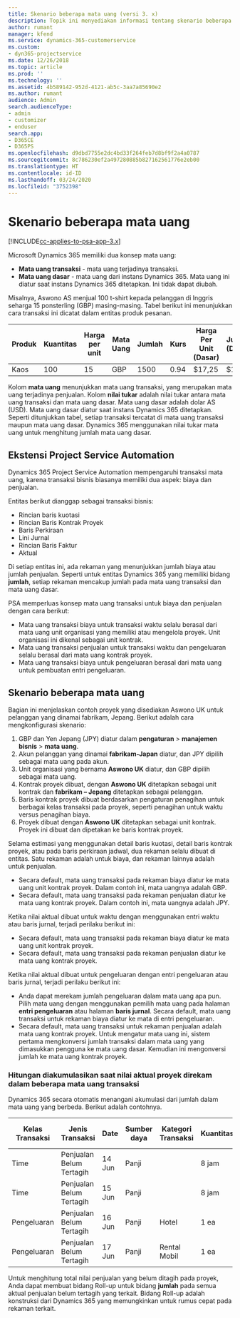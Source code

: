 ```yaml
---
title: Skenario beberapa mata uang (versi 3. x)
description: Topik ini menyediakan informasi tentang skenario beberapa mata uang.
author: rumant
manager: kfend
ms.service: dynamics-365-customerservice
ms.custom:
- dyn365-projectservice
ms.date: 12/26/2018
ms.topic: article
ms.prod: ''
ms.technology: ''
ms.assetid: 4b589142-952d-4121-ab5c-3aa7a85690e2
ms.author: rumant
audience: Admin
search.audienceType:
- admin
- customizer
- enduser
search.app:
- D365CE
- D365PS
ms.openlocfilehash: d9dbd7755e2dc4bd33f264feb7d8bf9f2a4a0787
ms.sourcegitcommit: 8c786230ef2a497280885b827162561776e2eb00
ms.translationtype: HT
ms.contentlocale: id-ID
ms.lasthandoff: 03/24/2020
ms.locfileid: "3752398"
---
```

# <a name="multiple-currency-scenarios"></a>Skenario beberapa mata uang

[!INCLUDE[cc-applies-to-psa-app-3.x](../includes/cc-applies-to-psa-app-3x.md)]

Microsoft Dynamics 365 memiliki dua konsep mata uang:

- **Mata uang transaksi** - mata uang terjadinya transaksi. 
- **Mata uang dasar** - mata uang dari instans Dynamics 365. Mata uang ini diatur saat instans Dynamics 365 ditetapkan. Ini tidak dapat diubah.

Misalnya, Aswono AS menjual 100 t-shirt kepada pelanggan di Inggris seharga 15 ponsterling (GBP) masing-masing. Tabel berikut ini menunjukkan cara transaksi ini dicatat dalam entitas produk pesanan.

| Produk | Kuantitas | Harga per unit | Mata Uang | Jumlah | Kurs | Harga Per Unit (Dasar)| Jumlah (Dasar)|
|---------|----------|----------------|----------|--------|---------------|----------------------|--------------|
| Kaos | 100      | 15             | GBP      | 1500   | 0.94          | $17,25               | $17,25       |

Kolom **mata uang** menunjukkan mata uang transaksi, yang merupakan mata uang terjadinya penjualan. Kolom **nilai tukar** adalah nilai tukar antara mata uang transaksi dan mata uang dasar. Mata uang dasar adalah dolar AS (USD). Mata uang dasar diatur saat instans Dynamics 365 ditetapkan.
Seperti ditunjukkan tabel, setiap transaksi tercatat di mata uang transaksi maupun mata uang dasar. Dynamics 365 menggunakan nilai tukar mata uang untuk menghitung jumlah mata uang dasar.

## <a name="project-service-automation-extensions"></a>Ekstensi Project Service Automation

Dynamics 365 Project Service Automation mempengaruhi transaksi mata uang, karena transaksi bisnis biasanya memiliki dua aspek: biaya dan penjualan.

Entitas berikut dianggap sebagai transaksi bisnis:

- Rincian baris kuotasi
- Rincian Baris Kontrak Proyek
- Baris Perkiraan
- Lini Jurnal
- Rincian Baris Faktur
- Aktual

Di setiap entitas ini, ada rekaman yang menunjukkan jumlah biaya atau jumlah penjualan. Seperti untuk entitas Dynamics 365 yang memiliki bidang **jumlah**, setiap rekaman mencakup jumlah pada mata uang transaksi dan mata uang dasar. 

PSA memperluas konsep mata uang transaksi untuk biaya dan penjualan dengan cara berikut:

- Mata uang transaksi biaya untuk transaksi waktu selalu berasal dari mata uang unit organisasi yang memiliki atau mengelola proyek. Unit organisasi ini dikenal sebagai unit kontrak.
- Mata uang transaksi penjualan untuk transaksi waktu dan pengeluaran selalu berasal dari mata uang kontrak proyek.
- Mata uang transaksi biaya untuk pengeluaran berasal dari mata uang untuk pembuatan entri pengeluaran.

## <a name="multiple-currency-scenario"></a>Skenario beberapa mata uang

Bagian ini menjelaskan contoh proyek yang disediakan Aswono UK untuk pelanggan yang dinamai fabrikam, Jepang. Berikut adalah cara mengkonfigurasi skenario:

1. GBP dan Yen Jepang (JPY) diatur dalam **pengaturan** \> **manajemen bisnis** \> **mata uang**. 
2. Akun pelanggan yang dinamai **fabrikam-Japan** diatur, dan JPY dipilih sebagai mata uang pada akun.
3. Unit organisasi yang bernama **Aswono UK** diatur, dan GBP dipilih sebagai mata uang.
4. Kontrak proyek dibuat, dengan **Aswono UK** ditetapkan sebagai unit kontrak dan **fabrikam – Jepang** ditetapkan sebagai pelanggan.
5. Baris kontrak proyek dibuat berdasarkan pengaturan penagihan untuk berbagai kelas transaksi pada proyek, seperti penagihan untuk waktu versus penagihan biaya.
6. Proyek dibuat dengan **Aswono UK** ditetapkan sebagai unit kontrak. Proyek ini dibuat dan dipetakan ke baris kontrak proyek.


Selama estimasi yang menggunakan detail baris kuotasi, detail baris kontrak proyek, atau pada baris perkiraan jadwal, dua rekaman selalu dibuat di entitas. Satu rekaman adalah untuk biaya, dan rekaman lainnya adalah untuk penjualan.

- Secara default, mata uang transaksi pada rekaman biaya diatur ke mata uang unit kontrak proyek. Dalam contoh ini, mata uangnya adalah GBP.
- Secara default, mata uang transaksi pada rekaman penjualan diatur ke mata uang kontrak proyek. Dalam contoh ini, mata uangnya adalah JPY.

Ketika nilai aktual dibuat untuk waktu dengan menggunakan entri waktu atau baris jurnal, terjadi perilaku berikut ini:

- Secara default, mata uang transaksi pada rekaman biaya diatur ke mata uang unit kontrak proyek.
- Secara default, mata uang transaksi pada rekaman penjualan diatur ke mata uang kontrak proyek.

Ketika nilai aktual dibuat untuk pengeluaran dengan entri pengeluaran atau baris jurnal, terjadi perilaku berikut ini:

- Anda dapat merekam jumlah pengeluaran dalam mata uang apa pun. Pilih mata uang dengan menggunakan pemilih mata uang pada halaman **entri pengeluaran** atau halaman **baris jurnal**. Secara default, mata uang transaksi untuk rekaman biaya diatur ke mata di entri pengeluaran. 
- Secara default, mata uang transaksi untuk rekaman penjualan adalah mata uang kontrak proyek. Untuk mengatur mata uang ini, sistem pertama mengkonversi jumlah transaksi dalam mata uang yang dimasukkan pengguna ke mata uang dasar. Kemudian ini mengonversi jumlah ke mata uang kontrak proyek. 

### <a name="computing-roll-ups-when-project-actuals-are-recorded-in-multiple-transaction-currencies"></a>Hitungan diakumulasikan saat nilai aktual proyek direkam dalam beberapa mata uang transaksi

Dynamics 365 secara otomatis menangani akumulasi dari jumlah dalam mata uang yang berbeda. Berikut adalah contohnya.

| Kelas Transaksi | Jenis Transaksi| Date   | Sumber daya | Kategori Transaksi | Kuantitas | Harga per Unit | Jumlah      | Kurs | Jumlah dalam Dasar |
|-------------------|------------------|--------|----------|----------------------|----------|--------------|-------------|---------------|----------------|
| Time              | Penjualan Belum Tertagih   | 14 Jun | Panji  |                      | 8 jam    | 20.000 JPY    | 160.000 JPY | 123           | 1.300,81 USD    |
| Time              | Penjualan Belum Tertagih   | 15 Jun | Panji  |                      | 8 jam    | 20.000 JPY    | 160.000 JPY | 123           | 1.300,81 USD    |
| Pengeluaran           | Penjualan Belum Tertagih   | 16 Jun | Panji  | Hotel                | 1 ea     | 250 EUR      | 250 EUR     | 0.94          | 265,95 USD     |
| Pengeluaran           | Penjualan Belum Tertagih   | 17 Jun | Panji  | Rental Mobil           | 1 ea     | 150 EUR      | 150 EUR     | 0.94          | 159,57 USD     |

Untuk menghitung total nilai penjualan yang belum ditagih pada proyek, Anda dapat membuat bidang Roll-up untuk bidang **jumlah** pada semua aktual penjualan belum tertagih yang terkait. Bidang Roll-up adalah konstruksi dari Dynamics 365 yang memungkinkan untuk rumus cepat pada rekaman terkait.
